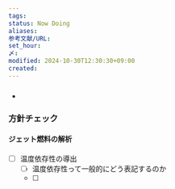 ```yaml
---
tags: 
status: Now Doing
aliases: 
参考文献/URL: 
set_hour: 
〆: 
modified: 2024-10-30T12:30:30+09:00
created: 
---
```

### 
- 
### 方針チェック
#### ジェット燃料の解析
- [ ] 温度依存性の導出
	- [ ] 温度依存性って一般的にどう表記するのか
	- [ ] 